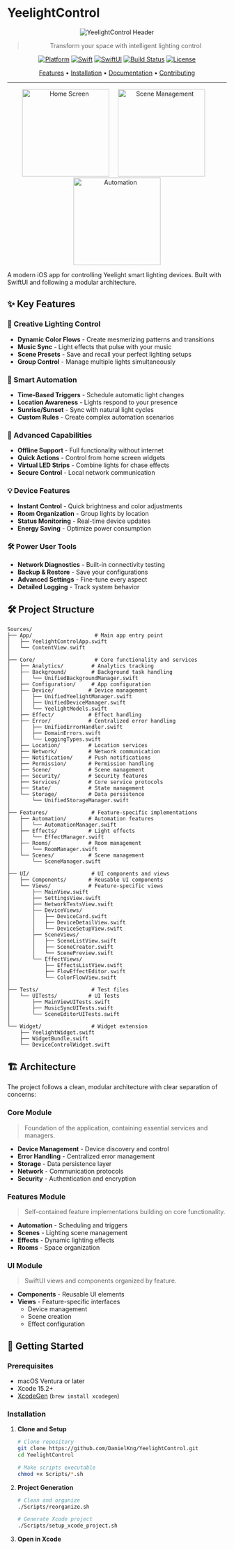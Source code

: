 # YeelightControl

<div align="center">

![YeelightControl Header](Resources/header.png)

> Transform your space with intelligent lighting control

[![Platform](https://img.shields.io/badge/Platform-iOS%2015.0+-blue.svg)](https://developer.apple.com/ios/)
[![Swift](https://img.shields.io/badge/Swift-5.5+-orange.svg)](https://swift.org)
[![SwiftUI](https://img.shields.io/badge/Framework-SwiftUI-purple.svg)](https://developer.apple.com/xcode/swiftui/)
[![Build Status](https://github.com/DanielKng/YeelightControl/actions/workflows/ios.yml/badge.svg)](https://github.com/DanielKng/YeelightControl/actions)
[![License](https://img.shields.io/badge/License-MIT-lightgrey.svg)](LICENSE)

[Features](#-key-features) • [Installation](#-getting-started) • [Documentation](docs/API.md) • [Contributing](CONTRIBUTING.md)

---

<p align="center">
  <img src="Resources/Screenshots/home.png" width="200" alt="Home Screen"/>
  &nbsp;&nbsp;&nbsp;
  <img src="Resources/Screenshots/scenes.png" width="200" alt="Scene Management"/>
  &nbsp;&nbsp;&nbsp;
  <img src="Resources/Screenshots/automation.png" width="200" alt="Automation"/>
</p>

</div>

A modern iOS app for controlling Yeelight smart lighting devices. Built with SwiftUI and following a modular architecture.

## ✨ Key Features

### 🎨 Creative Lighting Control
- **Dynamic Color Flows** - Create mesmerizing patterns and transitions
- **Music Sync** - Light effects that pulse with your music
- **Scene Presets** - Save and recall your perfect lighting setups
- **Group Control** - Manage multiple lights simultaneously

### 🤖 Smart Automation
- **Time-Based Triggers** - Schedule automatic light changes
- **Location Awareness** - Lights respond to your presence
- **Sunrise/Sunset** - Sync with natural light cycles
- **Custom Rules** - Create complex automation scenarios

### 🔌 Advanced Capabilities
- **Offline Support** - Full functionality without internet
- **Quick Actions** - Control from home screen widgets
- **Virtual LED Strips** - Combine lights for chase effects
- **Secure Control** - Local network communication

### 💡 Device Features
- **Instant Control** - Quick brightness and color adjustments
- **Room Organization** - Group lights by location
- **Status Monitoring** - Real-time device updates
- **Energy Saving** - Optimize power consumption

### 🛠 Power User Tools
- **Network Diagnostics** - Built-in connectivity testing
- **Backup & Restore** - Save your configurations
- **Advanced Settings** - Fine-tune every aspect
- **Detailed Logging** - Track system behavior

## 🛠 Project Structure

```
Sources/
├── App/                    # Main app entry point
│   ├── YeelightControlApp.swift
│   └── ContentView.swift
│
├── Core/                   # Core functionality and services
│   ├── Analytics/         # Analytics tracking
│   ├── Background/        # Background task handling
│   │   └── UnifiedBackgroundManager.swift
│   ├── Configuration/     # App configuration
│   ├── Device/           # Device management
│   │   ├── UnifiedYeelightManager.swift
│   │   ├── UnifiedDeviceManager.swift
│   │   └── YeelightModels.swift
│   ├── Effect/           # Effect handling
│   ├── Error/            # Centralized error handling
│   │   ├── UnifiedErrorHandler.swift
│   │   ├── DomainErrors.swift
│   │   └── LoggingTypes.swift
│   ├── Location/         # Location services
│   ├── Network/          # Network communication
│   ├── Notification/     # Push notifications
│   ├── Permission/       # Permission handling
│   ├── Scene/            # Scene management
│   ├── Security/         # Security features
│   ├── Services/         # Core service protocols
│   ├── State/            # State management
│   └── Storage/          # Data persistence
│       └── UnifiedStorageManager.swift
│
├── Features/              # Feature-specific implementations
│   ├── Automation/       # Automation features
│   │   └── AutomationManager.swift
│   ├── Effects/          # Light effects
│   │   └── EffectManager.swift
│   ├── Rooms/            # Room management
│   │   └── RoomManager.swift
│   └── Scenes/           # Scene management
│       └── SceneManager.swift
│
├── UI/                    # UI components and views
│   ├── Components/       # Reusable UI components
│   └── Views/            # Feature-specific views
│       ├── MainView.swift
│       ├── SettingsView.swift
│       ├── NetworkTestsView.swift
│       ├── DeviceViews/
│       │   ├── DeviceCard.swift
│       │   ├── DeviceDetailView.swift
│       │   └── DeviceSetupView.swift
│       ├── SceneViews/
│       │   ├── SceneListView.swift
│       │   ├── SceneCreator.swift
│       │   └── ScenePreview.swift
│       └── EffectViews/
│           ├── EffectsListView.swift
│           ├── FlowEffectEditor.swift
│           └── ColorFlowView.swift
│
├── Tests/                 # Test files
│   └── UITests/          # UI Tests
│       ├── MainViewUITests.swift
│       ├── MusicSyncUITests.swift
│       └── SceneEditorUITests.swift
│
└── Widget/                # Widget extension
    ├── YeelightWidget.swift
    ├── WidgetBundle.swift
    └── DeviceControlWidget.swift
```

## 🏗 Architecture

The project follows a clean, modular architecture with clear separation of concerns:

### Core Module
> Foundation of the application, containing essential services and managers.

- **Device Management** - Device discovery and control
- **Error Handling** - Centralized error management
- **Storage** - Data persistence layer
- **Network** - Communication protocols
- **Security** - Authentication and encryption

### Features Module
> Self-contained feature implementations building on core functionality.

- **Automation** - Scheduling and triggers
- **Scenes** - Lighting scene management
- **Effects** - Dynamic lighting effects
- **Rooms** - Space organization

### UI Module
> SwiftUI views and components organized by feature.

- **Components** - Reusable UI elements
- **Views** - Feature-specific interfaces
  - Device management
  - Scene creation
  - Effect configuration

## 🚀 Getting Started

### Prerequisites

- macOS Ventura or later
- Xcode 15.2+
- [XcodeGen](https://github.com/yonaskolb/XcodeGen) (`brew install xcodegen`)

### Installation

1. **Clone and Setup**
   ```bash
   # Clone repository
   git clone https://github.com/DanielKng/YeelightControl.git
   cd YeelightControl

   # Make scripts executable
   chmod +x Scripts/*.sh
   ```

2. **Project Generation**
   ```bash
   # Clean and organize
   ./Scripts/reorganize.sh

   # Generate Xcode project
   ./Scripts/setup_xcode_project.sh
   ```

3. **Open in Xcode**
   ```